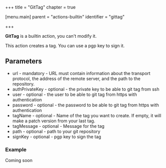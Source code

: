 +++
title = "GitTag"
chapter = true

[menu.main]
parent = "actions-builtin"
identifier = "gittag"

+++

**GitTag** is a builtin action, you can't modify it.

This action creates a tag. You can use a pgp key to sign it.

## Parameters

* url - mandatory - URL must contain information about the transport protocol, the address of the remote server, and the path to the repository.
* authPrivateKey - optional - the private key to be able to git tag from ssh
* user - optional - the user to be able to git tag from https with authentication
* password - optional - the password to be able to git tag from https with authentication
* tagName - optional - Name of the tag you want to create. If empty, it will make a patch version from your last tag.
* tagMessage - optional - Message for the tag
* path - optional - path to your git repository
* signKey - optional - pgp key to sign the tag

### Example

Coming soon